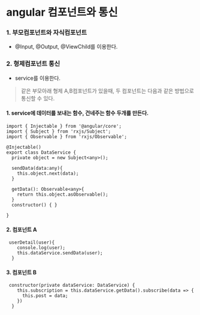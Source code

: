 # angular 컴포넌트와 통신
### 1. 부모컴포넌트와 자식컴포넌트
- @Input, @Output, @ViewChild를 이용한다.

### 2. 형제컴포넌트 통신
- service를 이용한다.

> 같은 부모아래 형제 A,B컴포넌트가 있을때, 두 컴포넌트는 다음과 같은 방법으로 통신할 수 있다.

#### 1. service에 데이터를 보내는 함수, 건네주는 함수 두개를 만든다.

```
import { Injectable } from '@angular/core';
import { Subject } from 'rxjs/Subject';
import { Observable } from 'rxjs/Observable';

@Injectable()
export class DataService {
  private object = new Subject<any>();

  sendData(data:any){
    this.object.next(data);
  }

  getData(): Observable<any>{
    return this.object.asObservable();
  }
  constructor() { }

}
```

#### 2. 컴포넌트 A
```
 userDetail(user){
    console.log(user);
    this.dataService.sendData(user);
  }
```

#### 3. 컴포넌트 B
```
 constructor(private dataService: DataService) {
    this.subscription = this.dataService.getData().subscribe(data => {
      this.post = data;
    })
  }
```

